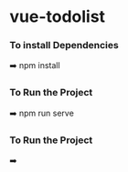 # vue-todolist

<h3>To install Dependencies</h3> ➡️ npm install <br/>
<h3>To Run the Project</h3> ➡️ npm run serve <br/>
<h3>To Run the Project</h3> ➡️
